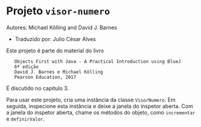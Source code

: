 # Projeto `visor-numero`

Autores: Michael Kölling and David J. Barnes

- Traduzido por: Julio César Alves

Este projeto é parte do material do livro

```
   Objects First with Java - A Practical Introduction using BlueJ
   6ª edição
   David J. Barnes e Michael Kölling
   Pearson Education, 2017
```

É discutido no capítulo 3.

Para usar este projeto, cria uma instância da classe `VisorNumero`.
Em seguida, inspecione esta instância e deixe a janela do inspetor aberta.
Com a janela do inspetor aberta, chame os métodos do objeto, como `incrementar` e
`definirValor`.

